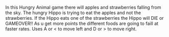 In this Hungry Animal game there will apples and strawberries falling from the sky. The hungry Hippo is trying to eat the apples and not the strawberries. If the Hippo eats one of the strawberries the Hippo will DIE or GAMEOVER!! As u get more points the different foods are going to faill at faster rates. Uses A or < to move left and D or > to move right. 
